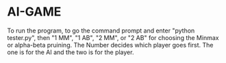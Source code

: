 # AI-GAME

To run the program, to go the command prompt and enter "python tester.py", then "1 MM", "1 AB", "2 MM", or "2 AB"  for choosing the Minmax or alpha-beta pruining. The Number decides which player goes first. The one is for the AI and the two is for the player. 
